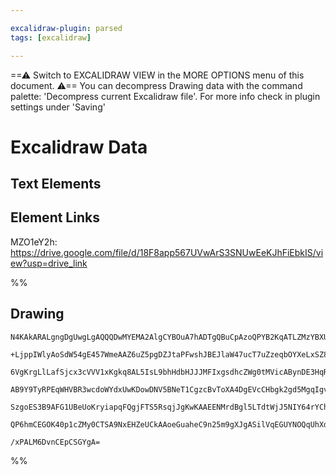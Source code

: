 ```yaml
---

excalidraw-plugin: parsed
tags: [excalidraw]

---
```

==⚠  Switch to EXCALIDRAW VIEW in the MORE OPTIONS menu of this document. ⚠== You can decompress Drawing data with the command palette: 'Decompress current Excalidraw file'. For more info check in plugin settings under 'Saving'



# Excalidraw Data

## Text Elements
## Element Links
MZO1eY2h: https://drive.google.com/file/d/18F8app567UVwArS3SNUwEeKJhFiEbkIS/view?usp=drive_link

%%
## Drawing
```compressed-json
N4KAkARALgngDgUwgLgAQQQDwMYEMA2AlgCYBOuA7hADTgQBuCpAzoQPYB2KqATLZMzYBXUtiRoIACyhQ4zZAHoFAc0JRJQgEYA6bGwC2CgF7N6hbEcK4OCtptbErHALRY8RMpWdx8Q1TdIEfARcZgRmBShcZQUebQAObQBmGjoghH0EDihmbgBtcDBQMBKIEm4IAFkALQB5AEYEAE0eSVSSyFhECozNBGJiXE1g9tLMbmcAVgAWRIB2Sf5SmAn6

+LjppIWlyAoSdW54gE457WmeAAZ6uZ5pgDZJtaPFwshJBEJlaW47ucT7uZzeqbOYXeLxSZ8V4QazKEZoC47CDMKCkNgAawQAGE2Pg2KQKgBiRokpBIzS4bDo5RooQcYg4vEEiSo6zMOC4QLZUaQABmhHw+AAyrB4ehBB4ecjURiEAB1fZtNBQjrStGYkUwMXI3HlJG0r4ccK5ND1JFsDnYNQrU0XRHQmnCOAASWIJtQeQAukjeeRMq7uBwhIKkYR

6VgKrgLlLafSjcx3cVVV1xKgkq8AL5IsL9bhHdbHJJJMFIxgsdhcZWg0tMVicABynDE3HqRYu03z9QuSVDzAAIukoLm0LyCGFycJ6QBRYKZbLur1IoRwQZD4gtubTC6TO08HetnvQogcdEVaSyeRKMiERjaZRsNhwhC6AwKfnBBTEBT1LFHfSaHh9GmAAVIVlFqHhlAAKQAVWUABHSojAAcRgOUkgANRg2omj7TR4kkOUFDMBAKAAfiEdkAF5r0Y

AB9Y9TyRPEqWHVBR3wcdoWYdxUwKDowDNV5BNeT1CgzcBvToXA4DgEVcCHbgk2gd5MgqIgvigUYGEIUiACFKWpWMGVxfEiV5CzLO07ARC5KBnSHfQRXVbFTOZdBiQQUlrNsrJ7McgyqUdOkTKZCpWQ4dlOT8nzSDshyMgAMQFYVRVTHVJSWCAbLivyEqcmVMQVYgDmVLKcvixznNlTVtQlPVCmy3zsnygAlYRDWNFtyua/yMlqS1rRbO0etylrHM

SzgoES3B9AFG1UBeUoKryiapqFQgjFTS5RsqjJgKwKAAEENMrdBgl5LTdtWjJ5NIY64rYCh3lwdc0CDENGpW8aMinekjse56Qje9BOTRKhrp+/QAfB4D4HS4ztJ4tFBQADR+O44mLc45juJ4ZiLLLkdxfAmm4OYknqbQeDuX56iOPd4gpyZD1KIwH30JToXoAghFTC5tE3VtfnEyG+v0dqQvjd0IERrKaRIDatu4HbGoV4gRQQOBuCWyB1cqNhiA

QP6hmCEGOK40p1cZMy0CTSA9NxEHZeUCkAAoeGuaheC9n25m9gXJgASilVqEGUYNOQqUhXdwD3i29ngE94ZPA5D0Wvt66rMQGqAK3dD78Cy31ZoQMPw1IMNlC51UslNtjUT5pFsCIbW0EbhAkQ4UvuA780hCgY9Uw7jPSjsAArBBsByIVu7gA2jZN4Y2ItzvGspPPGGAh98Br0oUwqMJgmnispRslEDDh7p3uDIujzYVjzbHNfVXwUJjpPred8DW

/xPALM6DvnCEpCSGYgA=
```
%%